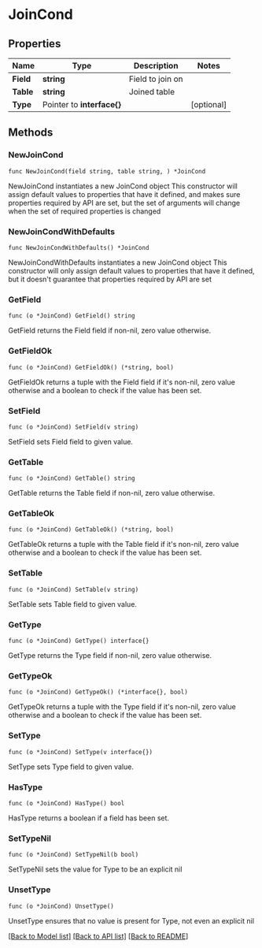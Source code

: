 # JoinCond

## Properties

Name | Type | Description | Notes
------------ | ------------- | ------------- | -------------
**Field** | **string** | Field to join on | 
**Table** | **string** | Joined table | 
**Type** | Pointer to **interface{}** |  | [optional] 

## Methods

### NewJoinCond

`func NewJoinCond(field string, table string, ) *JoinCond`

NewJoinCond instantiates a new JoinCond object
This constructor will assign default values to properties that have it defined,
and makes sure properties required by API are set, but the set of arguments
will change when the set of required properties is changed

### NewJoinCondWithDefaults

`func NewJoinCondWithDefaults() *JoinCond`

NewJoinCondWithDefaults instantiates a new JoinCond object
This constructor will only assign default values to properties that have it defined,
but it doesn't guarantee that properties required by API are set

### GetField

`func (o *JoinCond) GetField() string`

GetField returns the Field field if non-nil, zero value otherwise.

### GetFieldOk

`func (o *JoinCond) GetFieldOk() (*string, bool)`

GetFieldOk returns a tuple with the Field field if it's non-nil, zero value otherwise
and a boolean to check if the value has been set.

### SetField

`func (o *JoinCond) SetField(v string)`

SetField sets Field field to given value.


### GetTable

`func (o *JoinCond) GetTable() string`

GetTable returns the Table field if non-nil, zero value otherwise.

### GetTableOk

`func (o *JoinCond) GetTableOk() (*string, bool)`

GetTableOk returns a tuple with the Table field if it's non-nil, zero value otherwise
and a boolean to check if the value has been set.

### SetTable

`func (o *JoinCond) SetTable(v string)`

SetTable sets Table field to given value.


### GetType

`func (o *JoinCond) GetType() interface{}`

GetType returns the Type field if non-nil, zero value otherwise.

### GetTypeOk

`func (o *JoinCond) GetTypeOk() (*interface{}, bool)`

GetTypeOk returns a tuple with the Type field if it's non-nil, zero value otherwise
and a boolean to check if the value has been set.

### SetType

`func (o *JoinCond) SetType(v interface{})`

SetType sets Type field to given value.

### HasType

`func (o *JoinCond) HasType() bool`

HasType returns a boolean if a field has been set.

### SetTypeNil

`func (o *JoinCond) SetTypeNil(b bool)`

 SetTypeNil sets the value for Type to be an explicit nil

### UnsetType
`func (o *JoinCond) UnsetType()`

UnsetType ensures that no value is present for Type, not even an explicit nil

[[Back to Model list]](../README.md#documentation-for-models) [[Back to API list]](../README.md#documentation-for-api-endpoints) [[Back to README]](../README.md)


